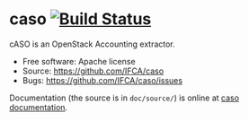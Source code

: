 # caso [![Build Status](https://travis-ci.org/IFCA/caso)](https://travis-ci.org/IFCA/caso)

cASO is an OpenStack Accounting extractor.

* Free software: Apache license
* Source: https://github.com/IFCA/caso
* Bugs: https://github.com/IFCA/caso/issues

Documentation (the source is in ``doc/source/``) is online at
[caso documentation](https://caso.readthedocs.org/en/latest/).
